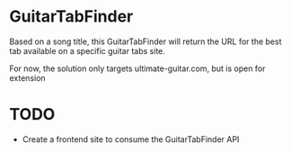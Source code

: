 # GuitarTabFinder
Based on a song title, this GuitarTabFinder will return the URL for the best tab available on a specific guitar tabs site.

For now, the solution only targets ultimate-guitar.com, but is open for extension

# TODO
- Create a frontend site to consume the GuitarTabFinder API
